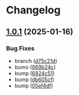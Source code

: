 # Changelog

## [1.0.1](https://github.com/amanibhavam/dotfiles/compare/1.0.0...v1.0.1) (2025-01-16)


### Bug Fixes

* branch ([d75c21d](https://github.com/amanibhavam/dotfiles/commit/d75c21da63b23ef0d86a2e3009124a101657d3df))
* bumo ([969b24c](https://github.com/amanibhavam/dotfiles/commit/969b24cf556e49322e16c38bd0fda3861c2b81ea))
* bump ([6924c51](https://github.com/amanibhavam/dotfiles/commit/6924c513afabda5e181ea4ed0237b9e61e764f12))
* bump ([db605cf](https://github.com/amanibhavam/dotfiles/commit/db605cfb172cb0c5c1011f7fd89d151d3c6a400e))
* bump ([05ef4df](https://github.com/amanibhavam/dotfiles/commit/05ef4df4b385e1add7702cef1f74a63feaabac1d))
